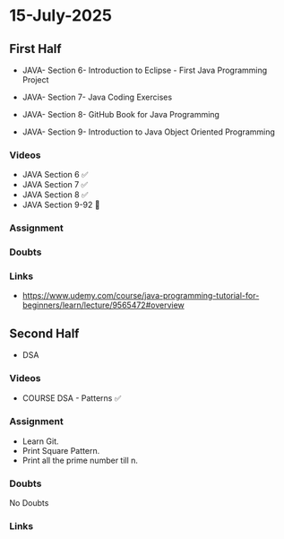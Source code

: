 # 15-July-2025

## First Half

- JAVA- Section 6- Introduction to Eclipse - First Java Programming Project

- JAVA- Section 7- Java Coding Exercises

- JAVA- Section 8- GitHub Book for Java Programming

- JAVA- Section 9- Introduction to Java Object Oriented Programming

### Videos

- JAVA Section 6 ✅
- JAVA Section 7 ✅
- JAVA Section 8 ✅
- JAVA Section 9-92 🔄

### Assignment

### Doubts

### Links

- https://www.udemy.com/course/java-programming-tutorial-for-beginners/learn/lecture/9565472#overview

## Second Half

- DSA  

### Videos

- COURSE DSA - Patterns ✅

### Assignment

- Learn Git.
- Print Square Pattern.
- Print all the prime number till n.

### Doubts

No Doubts

### Links

